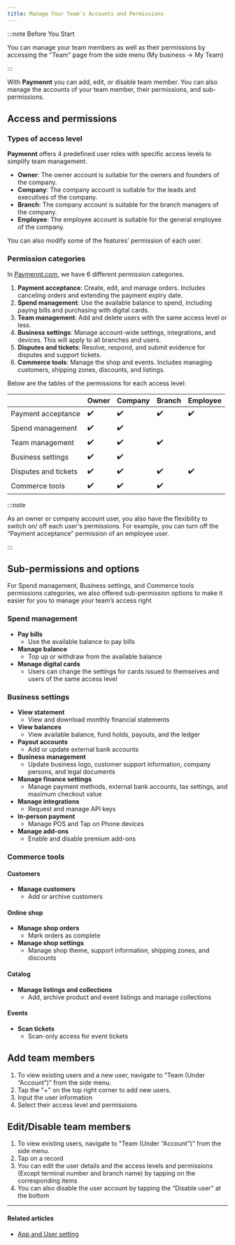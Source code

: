 ```yaml
---
title: Manage Your Team's Accounts and Permissions
---
```


:::note Before You Start

You can manage your team members as well as their permissions by accessing the "Team" page from the side menu (My business -> My Team)

:::

With **Paymennt** you can add, edit, or disable team member. You can also manage the accounts of your team member, their permissions, and sub-permissions.

## Access and permissions

### Types of access level

**Paymennt** offers 4 predefined user roles with specific access levels to simplify team management.

- **Owner**: The owner account is suitable for the owners and founders of the company.
- **Company**: The company account is suitable for the leads and executives of the company.
- **Branch**: The company account is suitable for the branch managers of the company.
- **Employee**: The employee account is suitable for the general employee of the company.

You can also modify some of the features’ permission of each user.

### Permission categories

In [<ins>Paymennt.com</ins>](https://www.paymennt.com/), we have 6 different permission categories.

1. **Payment acceptance**:
    Create, edit, and manage orders. Includes canceling orders and extending the payment expiry date.
2. **Spend management**:
    Use the available balance to spend, including paying bills and purchasing with digital cards.
3. **Team management**:
    Add and delete users with the same access level or less.
4. **Business settings**:
    Manage account-wide settings, integrations, and devices. This will apply to all branches and users.
5. **Disputes and tickets**:
    Resolve, respond, and submit evidence for disputes and support tickets.
6. **Commerce tools**:
    Manage the shop and events. Includes managing customers, shipping zones, discounts, and listings.

Below are the tables of the permissions for each access level:

|                       | Owner | Company | Branch | Employee |
|-----------------------|-------|---------|--------|----------|
| Payment acceptance    |:heavy_check_mark:|:heavy_check_mark:|:heavy_check_mark:|:heavy_check_mark:|
| Spend management      |:heavy_check_mark:|:heavy_check_mark:| | |
| Team management       |:heavy_check_mark:|:heavy_check_mark:|:heavy_check_mark:| |
| Business settings     |:heavy_check_mark:|:heavy_check_mark:| | |
| Disputes and tickets  |:heavy_check_mark:|:heavy_check_mark:|:heavy_check_mark:|:heavy_check_mark:|
| Commerce tools        |:heavy_check_mark:|:heavy_check_mark:|:heavy_check_mark:| |

:::note

As an owner or company account user, you also have the flexibility to switch on/ off each user's permissions. For example, you can turn off the “Payment acceptance” permission of an employee user.

:::

## Sub-permissions and options

For Spend management, Business settings, and Commerce tools permissions categories, we also offered sub-permission options to make it easier for you to manage your team’s access right

### Spend management

- **Pay bills**
  - Use the available balance to pay bills
- **Manage balance**
  - Top up or withdraw from the available balance
- **Manage digital cards**
  - Users can change the settings for cards issued to themselves and users of the same access level

### Business settings

- **View statement**
  - View and download monthly financial statements
- **View balances**
  - View available balance, fund holds, payouts, and the ledger
- **Payout accounts**
  - Add or update external bank accounts
- **Business management**
  - Update business logo, customer support information, company persons, and legal documents
- **Manage finance settings**
  - Manage payment methods, external bank accounts, tax settings, and maximum checkout value
- **Manage integrations**
  - Request and manage API keys
- **In-person payment**
  - Manage POS and Tap on Phone devices
- **Manage add-ons**
  - Enable and disable premium add-ons

### Commerce tools

#### Customers

- **Manage customers**
  - Add or archive customers

#### Online shop

- **Manage shop orders**
  - Mark orders as complete
- **Manage shop settings**
  - Manage shop theme, support information, shipping zones, and discounts

#### Catalog

- **Manage listings and collections**
  - Add, archive product and event listings and manage collections

#### Events

- **Scan tickets**
  - Scan-only access for event tickets

## Add team members

1. To view existing users and a new user, navigate to "Team (Under “Account”)” from the side menu.
2. Tap the "+" on the top right corner to add new users.
3. Input the user information
4. Select their access level and permissions

## Edit/Disable team members

1. To view existing users, navigate to "Team (Under “Account”)” from the side menu.
2. Tap on a record
3. You can edit the user details and the access levels and permissions (Except terminal number and branch name) by tapping on the corresponding items
4. You can also disable the user account by tapping the “Disable user” at the bottom

***

#### Related articles

* [<ins>App and User setting</ins>](./app-and-user-settings)
